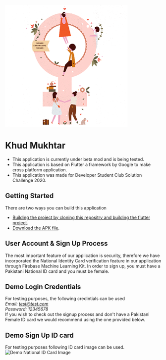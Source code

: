 ![Logo](/assets/launchericon/icon.png)

# Khud Mukhtar

- This application is currently under beta mod and is being tested.
- This application is based on Flutter a framework by Google to make cross platform application.
- This application was made for Developer Student Club Solution Challenge 2020.

## Getting Started
There are two ways you can build this application 

- [Building the project by cloning this repositry and building the flutter project](https://flutter.dev/docs/get-started/install).
- [Download the APK file](https//www.google.com).

## User Account & Sign Up Process

The most important feature of our application is security, therefore we have incorporated the National Identity Card verification feature in our application through Firebase Machine Learning Kit. In order to sign up, you must have a Pakistani National ID card and you must be female.

## Demo Login Credentials

For testing purposes, the following credintials can be used\
  *Email: test@test.com*\
  *Password: 12345678*\
If you wish to check out the signup process and don't have a Pakistani Female ID card we would recommend using the one provided below.

## Demo Sign Up ID card
For testing purposes following ID card image can be used.
![Demo National ID Card Image](https://console.firebase.google.com/u/0/project/khud-mukhtar/storage/khud-mukhtar.appspot.com/files)

